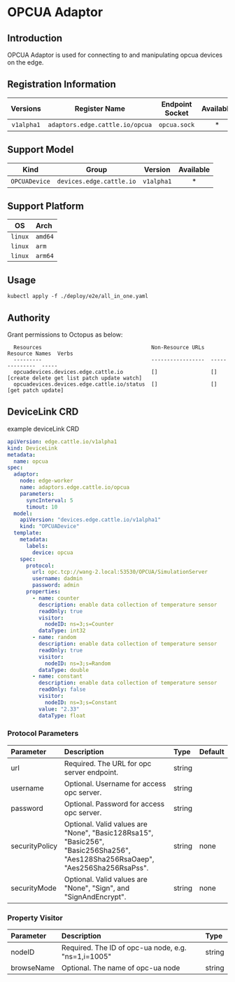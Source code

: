 # OPCUA Adaptor

## Introduction

OPCUA Adaptor is used for connecting to and manipulating opcua devices on the edge.

## Registration Information

|  Versions | Register Name | Endpoint Socket | Available |
|:---:|:---:|:---:|:---:|
|  `v1alpha1` | `adaptors.edge.cattle.io/opcua` | `opcua.sock` | * |

## Support Model

| Kind | Group | Version | Available | 
|:---:|:---:|:---:|:---:|
| `OPCUADevice` | `devices.edge.cattle.io` | `v1alpha1` | * |

## Support Platform

| OS | Arch |
|:---:|:---|
| `linux` | `amd64` |
| `linux` | `arm` |
| `linux` | `arm64` |

## Usage

```shell script
kubectl apply -f ./deploy/e2e/all_in_one.yaml
```

## Authority

Grant permissions to Octopus as below:

```text
  Resources                                   Non-Resource URLs  Resource Names  Verbs
  ---------                                   -----------------  --------------  -----
  opcuadevices.devices.edge.cattle.io         []                 []              [create delete get list patch update watch]
  opcuadevices.devices.edge.cattle.io/status  []                 []              [get patch update]
```

## DeviceLink CRD
example deviceLink CRD
```yaml
apiVersion: edge.cattle.io/v1alpha1
kind: DeviceLink
metadata:
  name: opcua
spec:
  adaptor:
    node: edge-worker
    name: adaptors.edge.cattle.io/opcua
    parameters:
      syncInterval: 5
      timout: 10
  model:
    apiVersion: "devices.edge.cattle.io/v1alpha1"
    kind: "OPCUADevice"
  template:
    metadata:
      labels:
        device: opcua
    spec:
      protocol:
        url: opc.tcp://wang-2.local:53530/OPCUA/SimulationServer
        username: dadmin
        password: admin
      properties:
        - name: counter
          description: enable data collection of temperature sensor
          readOnly: true
          visitor:
            nodeID: ns=3;s=Counter
          dataType: int32
        - name: random
          description: enable data collection of temperature sensor
          readOnly: true
          visitor:
            nodeID: ns=3;s=Random
          dataType: double
        - name: constant
          description: enable data collection of temperature sensor
          readOnly: false
          visitor:
            nodeID: ns=3;s=Constant
          value: "2.33"
          dataType: float
```

### Protocol Parameters

| Parameter | Description | Type | Default |
|:--|:--|:--|:--|
| url |  Required. The URL for opc server endpoint. | string |
| username | Optional. Username for access opc server. | string |
| password | Optional. Password for access opc server. | string | 
| securityPolicy | Optional. Valid values are "None", "Basic128Rsa15", "Basic256", "Basic256Sha256", "Aes128Sha256RsaOaep", "Aes256Sha256RsaPss". | string | none |
| securityMode | Optional. Valid values are "None", "Sign", and "SignAndEncrypt". |string | none |

<!-- | certificateFile | Optional. File of the certificate to access opc server. |string|  |
     | privateKeyFile | Optional. File of the private key to access opc server. |string|  | 
-->

### Property Visitor
| Parameter | Description | Type | 
|:--|:--|:--|
| nodeID | Required. The ID of opc-ua node, e.g. "ns=1,i=1005" | string
| browseName |  Optional. The name of opc-ua node | string